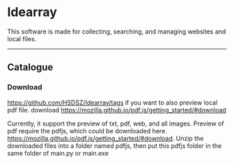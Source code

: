 # **Idearray**
This software is made for collecting, searching, and managing websites and local files.
****
## Catalogue
### Download
https://github.com/HSDSZ/Idearray/tags
if you want to also preview local pdf file. download  https://mozilla.github.io/pdf.js/getting_started/#download

Currently, it support the preview of txt, pdf, web, and all images.
Preview of pdf require the pdfjs, which could be downloaded here. https://mozilla.github.io/pdf.js/getting_started/#download. Unzip the downloaded files into a folder named pdfjs, then put this pdfjs folder in the same folder of main.py or main.exe

